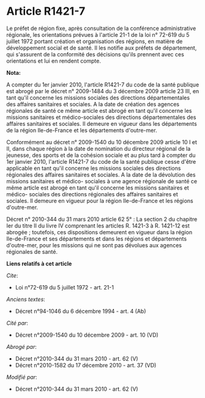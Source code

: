# Article R1421-7

Le préfet de région fixe, après consultation de la conférence administrative régionale, les orientations prévues à l'article
21-1 de la loi n° 72-619 du 5 juillet 1972 portant création et organisation des régions, en matière de développement social
et de santé. Il les notifie aux préfets de département, qui s'assurent de la conformité des décisions qu'ils prennent avec
ces orientations et lui en rendent compte.

**Nota:**

A compter du 1er janvier 2010, l'article R1421-7 du code de la santé publique est abrogé par le décret n° 2009-1484 du 3
décembre 2009 article 23 III, en tant qu'il concerne les missions sociales des directions départementales des affaires
sanitaires et sociales. A la date de création des agences régionales de santé ce même article est abrogé en tant qu'il
concerne les missions sanitaires et médico-sociales des directions départementales des affaires sanitaires et sociales. Il
demeure en vigueur dans les départements de la région Ile-de-France et les départements d'outre-mer.

Conformément au décret n° 2009-1540 du 10 décembre 2009 article 10 I et II, dans chaque région à la date de nomination du
directeur régional de la jeunesse, des sports et de la cohésion sociale et au plus tard à compter du 1er janvier 2010,
l'article R1421-7 du code de la santé publique cesse d'être applicable en tant qu'il concerne les missions sociales des
directions régionales des affaires sanitaires et sociales. A la date de la dévolution des missions sanitaires et médico-
sociales à une agence régionale de santé ce même article est abrogé en tant qu'il concerne les missions sanitaires et médico-
sociales des directions régionales des affaires sanitaires et sociales. Il demeure en vigueur pour la région Ile-de-France et
les régions d'outre-mer.

Décret n° 2010-344 du 31 mars 2010 article 62 5° : La section 2 du chapitre Ier du titre II du livre IV comprenant les
articles R. 1421-3 à R. 1421-12 est abrogée ; toutefois, ces dispositions demeurent en vigueur dans la région Ile-de-France
et ses départements et dans les régions et départements d'outre-mer, pour les missions qui ne sont pas dévolues aux agences
régionales de santé.

**Liens relatifs à cet article**

_Cite_:

  - Loi n°72-619 du 5 juillet 1972 - art. 21-1

_Anciens textes_:

  - Décret n°94-1046 du 6 décembre 1994 - art. 4 (Ab)

_Cité par_:

  - Décret n°2009-1540 du 10 décembre 2009 - art. 10 (VD)

_Abrogé par_:

  - Décret n°2010-344 du 31 mars 2010 - art. 62 (V)
  - Décret n°2010-1582 du 17 décembre 2010 - art. 37 (VD)

_Modifié par_:

  - Décret n°2010-344 du 31 mars 2010 - art. 62 (V)

